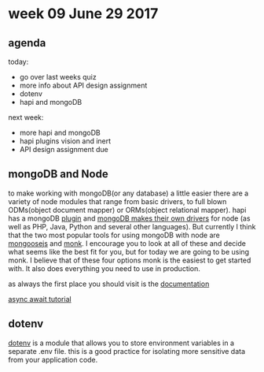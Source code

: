 # week 09 June 29 2017

## agenda

today:

- go over last weeks quiz
- more info about API design assignment
- dotenv
- hapi and mongoDB

next week:

- more hapi and mongoDB
- hapi plugins vision and inert
- API design assignment due

## mongoDB and Node

to make working with mongoDB(or any database) a little easier there are a
variety of node modules that range from basic drivers, to full blown ODMs(object
document mapper) or ORMs(object relational mapper). hapi has a mongoDB [plugin](https://github.com/Marsup/hapi-mongodb)
and [mongoDB makes their own drivers](https://docs.mongodb.com/ecosystem/drivers/) for node (as well as PHP, Java, Python and
several other languages). But currently I think that the two most popular tools
for using mongoDB with node are [mongoosejs](http://mongoosejs.com/) and [monk](https://github.com/Automattic/monk). 
I encourage you to look at all of these and decide what seems like the best fit
for you, but for today we are going to be using monk. I believe that of these
four options monk is the easiest to get started with. It also does everything
you need to use in production.

as always the first place you should visit is the [documentation](https://automattic.github.io/monk/)

[async await tutorial](https://tutorialzine.com/2017/07/javascript-async-await-explained)

## dotenv

[dotenv](https://www.npmjs.com/package/dotenv) is a module that allows you to
store environment variables in a separate .env file. this is a good practice for
isolating more sensitive data from your application code.

